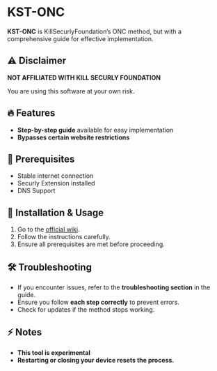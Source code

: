 # KST-ONC  

**KST-ONC** is KillSecurlyFoundation’s ONC method, but with a comprehensive guide for effective implementation.  

## ⚠️ Disclaimer  
**NOT AFFILIATED WITH KILL SECURLY FOUNDATION**

You are using this software at your own risk.  

## 🔥 Features  
- **Step-by-step guide** available for easy implementation  
- **Bypasses certain website restrictions** 

## 🚀 Prerequisites  
- Stable internet connection  
- Securly Extension installed
- DNS Support 

## 📖 Installation & Usage  
1. Go to the [official wiki](https://github.com/alanv-tech/KST-ONC/wiki/Guide).  
2. Follow the instructions carefully.  
3. Ensure all prerequisites are met before proceeding.  

## 🛠 Troubleshooting  
- If you encounter issues, refer to the **troubleshooting section** in the guide.  
- Ensure you follow **each step correctly** to prevent errors.  
- Check for updates if the method stops working.  

## ⚡ Notes  
- **This tool is experimental**
- **Restarting or closing your device resets the process.**  
##
